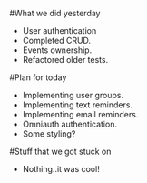 
#What we did yesterday
* User authentication
* Completed CRUD.
* Events ownership.
* Refactored older tests.

#Plan for today
* Implementing user groups.
* Implementing text reminders.
* Implementing email reminders.
* Omniauth authentication.
* Some styling?

#Stuff that we got stuck on
* Nothing..it was cool!
